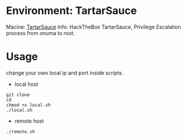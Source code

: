 # Environment: TartarSauce
Macine: [TartarSauce](https://app.hackthebox.com/machines/TartarSauce)
Info: HackTheBox TartarSauce, Privilege Escalation process from onuma to root.

# Usage

change your own local ip and port inside scripts.

- local host
```
git clone
cd
chmod +x local.sh
./local.sh
```

- remote host
```bash
./remote.sh
```
